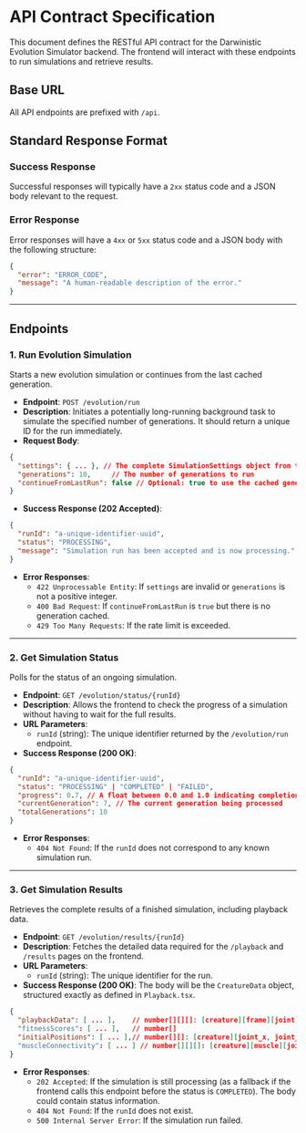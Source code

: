 # API Contract Specification

This document defines the RESTful API contract for the Darwinistic Evolution Simulator backend. The frontend will interact with these endpoints to run simulations and retrieve results.

## Base URL

All API endpoints are prefixed with `/api`.

## Standard Response Format

### Success Response
Successful responses will typically have a `2xx` status code and a JSON body relevant to the request.

### Error Response
Error responses will have a `4xx` or `5xx` status code and a JSON body with the following structure:

```json
{
  "error": "ERROR_CODE",
  "message": "A human-readable description of the error."
}
```

---

## Endpoints

### 1. Run Evolution Simulation

Starts a new evolution simulation or continues from the last cached generation.

- **Endpoint**: `POST /evolution/run`
- **Description**: Initiates a potentially long-running background task to simulate the specified number of generations. It should return a unique ID for the run immediately.
- **Request Body**:

```json
{
  "settings": { ... }, // The complete SimulationSettings object from the frontend
  "generations": 10,     // The number of generations to run
  "continueFromLastRun": false // Optional: true to use the cached generation as the starting point
}
```

- **Success Response (202 Accepted)**:

```json
{
  "runId": "a-unique-identifier-uuid",
  "status": "PROCESSING",
  "message": "Simulation run has been accepted and is now processing."
}
```

- **Error Responses**:
  - `422 Unprocessable Entity`: If `settings` are invalid or `generations` is not a positive integer.
  - `400 Bad Request`: If `continueFromLastRun` is `true` but there is no generation cached.
  - `429 Too Many Requests`: If the rate limit is exceeded.

---

### 2. Get Simulation Status

Polls for the status of an ongoing simulation.

- **Endpoint**: `GET /evolution/status/{runId}`
- **Description**: Allows the frontend to check the progress of a simulation without having to wait for the full results.
- **URL Parameters**:
  - `runId` (string): The unique identifier returned by the `/evolution/run` endpoint.
- **Success Response (200 OK)**:

```json
{
  "runId": "a-unique-identifier-uuid",
  "status": "PROCESSING" | "COMPLETED" | "FAILED",
  "progress": 0.7, // A float between 0.0 and 1.0 indicating completion percentage
  "currentGeneration": 7, // The current generation being processed
  "totalGenerations": 10
}
```

- **Error Responses**:
  - `404 Not Found`: If the `runId` does not correspond to any known simulation run.

---

### 3. Get Simulation Results

Retrieves the complete results of a finished simulation, including playback data.

- **Endpoint**: `GET /evolution/results/{runId}`
- **Description**: Fetches the detailed data required for the `/playback` and `/results` pages on the frontend.
- **URL Parameters**:
  - `runId` (string): The unique identifier for the run.
- **Success Response (200 OK)**: The body will be the `CreatureData` object, structured exactly as defined in `Playback.tsx`.

```json
{
  "playbackData": [ ... ],    // number[][][]: [creature][frame][joint][x,y]
  "fitnessScores": [ ... ],   // number[]
  "initialPositions": [ ... ],// number[][]: [creature][joint_x, joint_y, ...]
  "muscleConnectivity": [ ... ] // number[][][]: [creature][muscle][joint1_idx, joint2_idx]
}
```

- **Error Responses**:
  - `202 Accepted`: If the simulation is still processing (as a fallback if the frontend calls this endpoint before the status is `COMPLETED`). The body could contain status information.
  - `404 Not Found`: If the `runId` does not exist.
  - `500 Internal Server Error`: If the simulation run failed.
